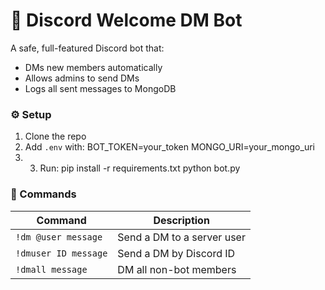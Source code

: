 # 🤖 Discord Welcome DM Bot

A safe, full-featured Discord bot that:
- DMs new members automatically
- Allows admins to send DMs
- Logs all sent messages to MongoDB

### ⚙️ Setup
1. Clone the repo
2. Add `.env` with:
BOT_TOKEN=your_token
MONGO_URI=your_mongo_uri
3. 3. Run:
      pip install -r requirements.txt
      python bot.py
### 🚀 Commands
| Command | Description |
|----------|-------------|
| `!dm @user message` | Send a DM to a server user |
| `!dmuser ID message` | Send a DM by Discord ID |
| `!dmall message` | DM all non-bot members |

